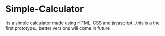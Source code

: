# Simple-Calculator
Its a simple calculator made using HTML, CSS and javascript...this is a the first prototype...better versions will come in future
